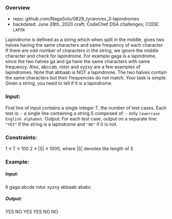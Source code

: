 ### Overview
- repo: github.com/NagaSolo/0628_tyrannrex_3-lapindromes
- backdated: June 28th, 2020 craft; CodeChef DSA challenges; CODE: `LAPIN`

Lapindrome is defined as a string which when split in the middle, gives two halves having the same characters and same frequency of each character. If there are odd number of characters in the string, we ignore the middle character and check for lapindrome. For example gaga is a lapindrome, since the two halves ga and ga have the same characters with same frequency. Also, abccab, rotor and xyzxy are a few examples of lapindromes. Note that abbaab is NOT a lapindrome. The two halves contain the same characters but their frequencies do not match.
Your task is simple. Given a string, you need to tell if it is a lapindrome.

### Input:
First line of input contains a single integer T, the number of test cases.
Each test is:
    - a single line containing a string S composed of:
        - only `lowercase English alphabet`.
Output:
For each test case, output on a separate line: `"YES"` if the string is a lapindrome and `"NO"` if it is not.

### Constraints:
1 ≤ T ≤ 100
2 ≤ |S| ≤ 1000, where |S| denotes the length of S

### Example:

##### Input:
6
gaga
abcde
rotor
xyzxy
abbaab
ababc


##### Output:
YES
NO
YES
YES
NO
NO